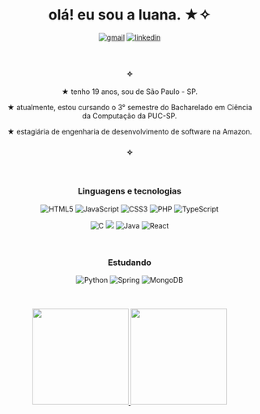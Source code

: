 <div align="center">
<h1>olá! eu sou a luana. ★✧
</div>
<div align="center">

[![gmail](https://img.shields.io/badge/gmail-C35F50?style=for-the-badge&logo=gmail&logoColor=white)](mailto:luana.gr.macedo@gmail.com)
[![linkedin](https://img.shields.io/badge/linkedin-3F6F8C?style=for-the-badge&logo=linkedin&logoColor=white)](https://www.linkedin.com/in/luana-macedo-6216a7282/)

</div>


<br>
<div align="center">

<h3>✧</h3>


★ tenho 19 anos, sou de São Paulo - SP.

★ atualmente, estou cursando o 3° semestre do Bacharelado em Ciência da Computação da PUC-SP.

★ estagiária de engenharia de desenvolvimento de software na Amazon.

</div>

<div align="center">
<h3>✧</h3>
<br> 
<h3>Linguagens e tecnologias</h3>

![HTML5](https://img.shields.io/badge/HTML5-E34F26?style=for-the-badge&logo=html5&logoColor=white)
![JavaScript](https://img.shields.io/badge/JavaScript-F7DF1E?style=for-the-badge&logo=javascript&logoColor=black)
![CSS3](https://img.shields.io/badge/CSS3-1572B6?style=for-the-badge&logo=css3&logoColor=white)
![PHP](https://img.shields.io/badge/PHP-777BB4?style=for-the-badge&logo=php&logoColor=white)
![TypeScript](https://img.shields.io/badge/TypeScript-777BB4?style=for-the-badge&logo=TypeScript&logoColor=white)

![C](https://img.shields.io/badge/C-00599C?style=for-the-badge&logo=c&logoColor=white)
<img src="https://img.shields.io/badge/Microsoft%20SQL%20Server-507a43?style=for-the-badge&logo=microsoft%20sql%20server&logoColor=white">
![Java](https://img.shields.io/badge/java-%23ED8B00.svg?style=for-the-badge&logo=openjdk&logoColor=white)
![React](https://img.shields.io/badge/React-20232A?style=for-the-badge&logo=react&logoColor=61DAFB)

<br>  
</div>


<div align="center">
<h3>Estudando
</h3>

![Python](https://img.shields.io/badge/python-3670A0?style=for-the-badge&logo=python&logoColor=ffdd54)
![Spring](https://img.shields.io/badge/spring-f52c8a.svg?style=for-the-badge&logo=spring&logoColor=white)
![MongoDB](https://img.shields.io/badge/MongoDB-%234ea94b.svg?style=for-the-badge&logo=mongodb&logoColor=white)


<br>  
</div>

<br>
<div align="center">
<a href="https://github.com/luanagbrm">
<img height="190em" src="https://github-readme-stats.vercel.app/api?username=luanagbrm&show_icons=true&theme=radical"/> 
<img height="190em" src="https://github-readme-stats.vercel.app/api/top-langs/?username=luanagbrm&layout=compact&langs_count=7&theme=radical"/>
</div>

<br>
